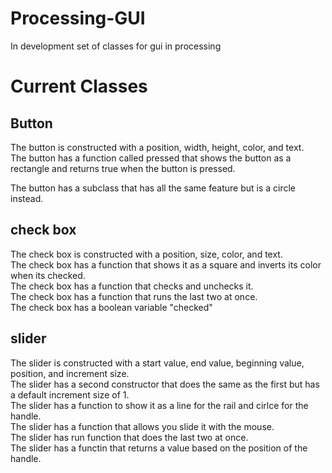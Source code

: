 # Processing-GUI
In development set of classes for gui in processing


# Current Classes

## Button
The button is constructed with a position, width, height, color, and text.  
The button has a function called pressed that shows the button as a rectangle and returns true when the button is pressed.  
  
The button has a subclass that has all the same feature but is a circle instead.  

## check box
The check box is constructed with a position, size, color, and text.  
The check box has a function that shows it as a square and inverts its color when its checked.  
The check box has a function that checks and unchecks it.  
The check box has a function that runs the last two at once.  
The check box has a boolean variable "checked"  
  
## slider
The slider is constructed with a start value, end value, beginning value, position, and increment size.  
The slider has a second constructor that does the same as the first but has a default increment size of 1.  
The slider has a function to show it as a line for the rail and cirlce for the handle.  
The slider has a function that allows you slide it with the mouse.  
The slider has run function that does the last two at once.  
The slider has a functin that returns a value based on the position of the handle.  

